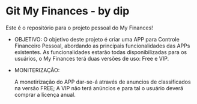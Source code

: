# Git My Finances - by dip

Este é o repositório para o projeto pessoal do My Finances!

- OBJETIVO:
  O objetivo deste projeto é criar uma APP para Controle Financeiro Pessoal, abordando as principais funcionalidades das APPs existentes.
  As funcionalidades estarão todas disponibilizadas para os usuários, o My Finances terá duas versões de uso: Free e VIP.

- MONITERIZAÇÃO:

  A monetirização do APP dar-se-á através de anuncios de classificados na versão FREE;
  A VIP não terá anúncios e para tal o usuário deverá comprar a licença anual.

